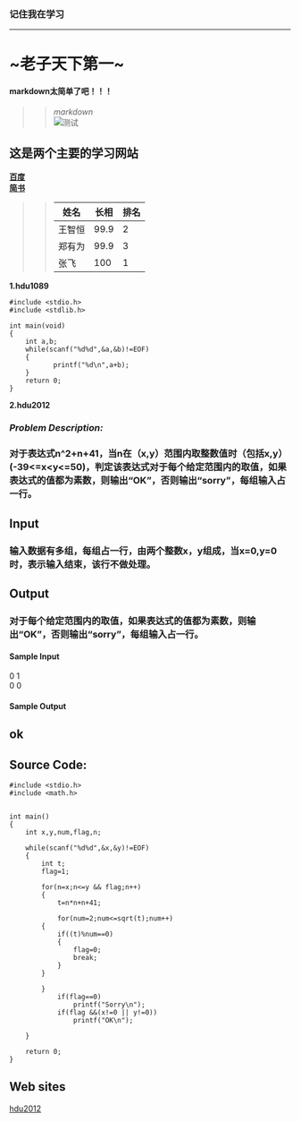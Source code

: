 ﻿### 记住我在学习
---
#  ~老子天下第一~
####  **markdown太简单了吧！！！**
>> *markdown*   
![测试](https://timgsa.baidu.com/timg?image&quality=80&size=b9999_10000&sec=1562470730539&di=7ae59ca9f34564232176c867f9ef4728&imgtype=0&src=http%3A%2F%2Fb-ssl.duitang.com%2Fuploads%2Fitem%2F201712%2F01%2F20171201130555_C5K4s.jpeg)           
## **这是两个主要的学习网站**
  
    
**[百度](http://baidu.com)**          
**[简书](http://jianshu.com)**            
>> 姓名 | 长相 | 排名          
>> -----|-----|------           
>> 王智恒|99.9|2           
>> 郑有为|99.9|3             
>> 张飞|100|1            

**1.hdu1089**       
```   
#include <stdio.h>    
#include <stdlib.h>     
   
int main(void)    
{   
    int a,b;  
    while(scanf("%d%d",&a,&b)!=EOF)     
    {   
           printf("%d\n",a+b);   
    }    
    return 0;   
}   
```      
    
**2.hdu2012**             
###   *Problem Description:*                  
###  **对于表达式n^2+n+41，当n在（x,y）范围内取整数值时（包括x,y）(-39<=x<y<=50)，判定该表达式对于每个给定范围内的取值，如果表达式的值都为素数，则输出“OK”，否则输出“sorry”，每组输入占一行。**             
##  **Input**                   
###  输入数据有多组，每组占一行，由两个整数x，y组成，当x=0,y=0时，表示输入结束，该行不做处理。           
##   **Output**       
###  对于每个给定范围内的取值，如果表达式的值都为素数，则输出“OK”，否则输出“sorry”，每组输入占一行。            
####   Sample Input                
0 1         
0 0     
     
       
####   Sample Output          
ok     
------

##  Source Code:  

```    
#include <stdio.h>    
#include <math.h>   
    
      
int main()   
{   
    int x,y,num,flag,n;    
         
    while(scanf("%d%d",&x,&y)!=EOF)   
    {   
        int t;   
        flag=1;  
           
        for(n=x;n<=y && flag;n++)   
        {   
            t=n*n+n+41;  
               
            for(num=2;num<=sqrt(t);num++)   
        {   
            if((t)%num==0)   
            {  
                flag=0;   
                break;   
            }   
        }   
           
        }   
            if(flag==0)   
                printf("Sorry\n");   
            if(flag &&(x!=0 || y!=0))    
                printf("OK\n");   
           
    }     
       
    return 0;    
}   

```   
   
##    Web sites    
[hdu2012](http://acm.hdu.edu.cn/showproblem.php?pid=2012)     
       
             
